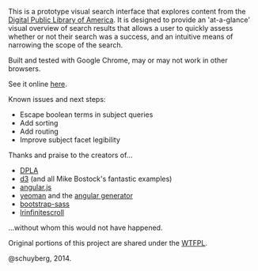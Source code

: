 This is a prototype visual search interface that explores content from the [Digital Public Library of America](http://dp.la). It is designed to provide an 'at-a-glance' visual overview of search results that allows a user to quickly assess whether or not their search was a success, and an intuitive means of narrowing the scope of the search. 

Built and tested with Google Chrome, may or may not work in other browsers.

See it online [here](http://www.schuyberg.com/dplaviz).

Known issues and next steps:
- Escape boolean terms in subject queries
- Add sorting
- Add routing
- Improve subject facet legibility



Thanks and praise to the creators of...

- [DPLA](https://github.com/dpla)
- [d3](https://github.com/mbostock/d3) (and all Mike Bostock's fantastic examples)
- [angular.js](https://github.com/angular)
- [yeoman](https://github.com/yeoman) and the [angular generator](https://github.com/yeoman/generator-angular)
- [bootstrap-sass](https://github.com/twbs/bootstrap-sass)
- [lrinfinitescroll](https://github.com/lorenzofox3/lrInfiniteScroll)

...without whom this would not have happened.

Original portions of this project are shared under the [WTFPL](http://www.wtfpl.net/).

@schuyberg, 2014.
